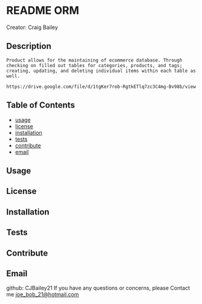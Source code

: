# README ORM

  Creator: Craig Bailey

  ## Description
    Product allows for the maintaining of ecommerce database. Through checking on filled out tables for categories, products, and tags; creating, updating, and deleting individual items within each table as well. 

    https://drive.google.com/file/d/1tgKer7rob-RgtkETlq7zc3C4mg-Bv98b/view
  ## Table of Contents

  - [usage](#usage)
  - [license](#license)
  - [installation](#installation)
  - [tests](#tests)
  - [contribute](#contribute)
  - [email](#email)

  ## Usage

  

  ## License

  

  ## Installation

  

  ## Tests

  

  ## Contribute

  

  ## Email
  github: CJBailey21
  If you have any questions or concerns, please Contact me joe_bob_21@hotmail.com